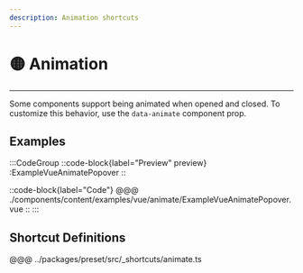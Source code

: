 ```yaml
---
description: Animation shortcuts
---
```

# 🟡 Animation
---

Some components support being animated when opened and closed. To customize this behavior, use the `data-animate` component prop.

## Examples

:::CodeGroup
::code-block{label="Preview" preview}
  :ExampleVueAnimatePopover
::

::code-block{label="Code"}
@@@ ./components/content/examples/vue/animate/ExampleVueAnimatePopover.vue
::
:::

## Shortcut Definitions

@@@ ../packages/preset/src/_shortcuts/animate.ts
